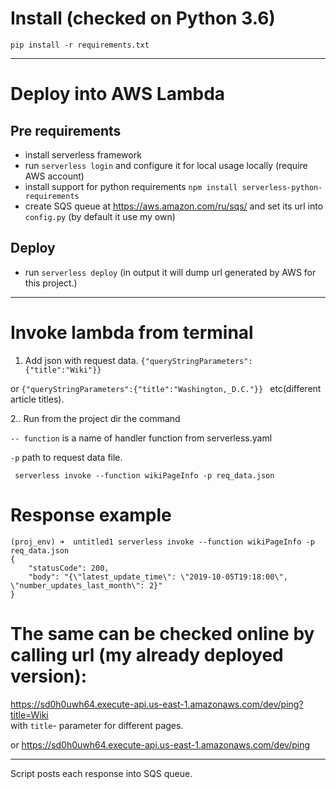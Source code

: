 # Install  (checked on Python 3.6)
`pip install -r requirements.txt`

---------
# Deploy into AWS Lambda
## Pre requirements
 - install serverless framework
 - run `serverless login` and configure it for local usage locally (require AWS account)
 - install support for python requirements `npm install serverless-python-requirements `
 - create SQS queue at https://aws.amazon.com/ru/sqs/ and set its url into `config.py` (by default it use my own)
## Deploy
 - run `serverless deploy`  (in output it will dump url generated by AWS for this project.)
---------

# Invoke lambda  from terminal

1. Add json with request data.
``
{"queryStringParameters":{"title":"Wiki"}}
``

 or ``{"queryStringParameters":{"title":"Washington,_D.C."}}
``
 etc(different article titles).

2.. 
Run from the project dir the command

`-- function` is a name of handler function from serverless.yaml

`-p` path to request data file.

``
serverless invoke --function wikiPageInfo -p req_data.json`` 

# Response example 
```shell script
(proj_env) ➜  untitled1 serverless invoke --function wikiPageInfo -p req_data.json
{
    "statusCode": 200,
    "body": "{\"latest_update_time\": \"2019-10-05T19:18:00\", \"number_updates_last_month\": 2}"
}

```


# The same can be checked online by calling url (my already deployed version):

https://sd0h0uwh64.execute-api.us-east-1.amazonaws.com/dev/ping?title=Wiki   
with `title`- parameter for different pages.  

or  https://sd0h0uwh64.execute-api.us-east-1.amazonaws.com/dev/ping


-----
Script posts each response into SQS queue. 
